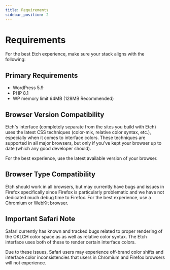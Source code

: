 ```yaml
---
title: Requirements
sidebar_position: 2
---
```


# Requirements

For the best Etch experience, make sure your stack aligns with the following:

## Primary Requirements

- WordPress 5.9
- PHP 8.1
- WP memory limit 64MB (128MB Recommended)

## Browser Version Compatibility

Etch's interface (completely separate from the sites you build with Etch) uses the latest CSS techniques (color-mix, relative color syntax, etc.), especially when it comes to interface colors. These techniques are supported in all major browsers, but only if you've kept your browser up to date (which any good developer should). 

For the best experience, use the latest available version of your browser.

## Browser Type Compatibility

Etch should work in all browsers, but may currently have bugs and issues in Firefox specifically since Firefox is particularly problematic and we have not dedicated much debug time to Firefox. For the best experience, use a Chromium or WebKit browser.

## Important Safari Note

Safari currently has known and tracked bugs related to proper rendering of the OKLCH color space as as well as relative color syntax. The Etch interface uses both of these to render certain interface colors. 

Due to these issues, Safari users may experience off-brand color shifts and interface color inconsistencies that users in Chromium and Firefox browsers will not experience.